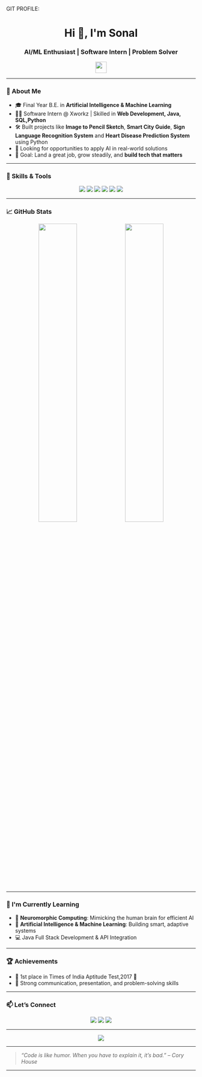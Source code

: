 GIT PROFILE:




<!-- GitHub Profile README.md -->

<h1 align="center">Hi 👋, I'm Sonal</h1>
<h3 align="center">AI/ML Enthusiast | Software Intern | Problem Solver</h3>

<p align="center">
  <img src="https://media.giphy.com/media/hvRJCLFzcasrR4ia7z/giphy.gif" width="30px"/>
</p>

---

### 🧠 About Me

- 🎓 Final Year B.E. in **Artificial Intelligence & Machine Learning**
- 👨‍💻 Software Intern @ Xworkz | Skilled in **Web Development, Java, SQL,Python**
- 🛠️ Built projects like **Image to Pencil Sketch**, **Smart City Guide**, **Sign Language Recognition System** and **Heart Disease Prediction System** using Python 
- 💼 Looking for opportunities to apply AI in real-world solutions
- 🎯 Goal: Land a great job, grow steadily, and **build tech that matters**

---

### 🔧 Skills & Tools

<p align="center">
  <img src="https://img.shields.io/badge/Java-ED8B00?style=for-the-badge&logo=java&logoColor=white"/>
  <img src="https://img.shields.io/badge/HTML5-E34F26?style=for-the-badge&logo=html5&logoColor=white"/>
  <img src="https://img.shields.io/badge/CSS3-1572B6?style=for-the-badge&logo=css3&logoColor=white"/>
  <img src="https://img.shields.io/badge/SQL-4479A1?style=for-the-badge&logo=mysql&logoColor=white"/>
  <img src="https://img.shields.io/badge/Python-3776AB?style=for-the-badge&logo=python&logoColor=white"/>
  <img src="https://img.shields.io/badge/Git-F05032?style=for-the-badge&logo=git&logoColor=white"/>
</p>

---

### 📈 GitHub Stats

<p align="center">
  <img src="https://github-readme-stats.vercel.app/api?username=SonalAcharya911&show_icons=true&theme=radical" width="45%"/>
  <img src="https://github-readme-streak-stats.herokuapp.com/?user=SonalAcharya911&theme=radical" width="45%"/>
<!--  ![GitHub Streak](https://github-readme-streak-stats.herokuapp.com/?user=SonalAcharya911&theme=radical)
 -->
</p>

---

### 🌱 I'm Currently Learning

- 🧠 **Neuromorphic Computing**: Mimicking the human brain for efficient AI
- 🤖 **Artificial Intelligence & Machine Learning**: Building smart, adaptive systems 
- 💻 Java Full Stack Development & API Integration


---

### 🏆 Achievements

- 🥇 1st place in Times of India Aptitude Test,2017 🧠
- 💬 Strong communication, presentation, and problem-solving skills
<!-- - 🌟 Taught peers & handled high-pressure situations (like fixing code minutes before a final seminar!) -->

---

### 📫 Let’s Connect

<p align="center">
  <a href="mailto:sonalacharya911@gmail.com"><img src="https://img.shields.io/badge/Gmail-D14836?style=for-the-badge&logo=gmail&logoColor=white"/></a>
  <a href="https://linkedin.com/in/sonal-karma-685107299/"><img src="https://img.shields.io/badge/LinkedIn-0077B5?style=for-the-badge&logo=linkedin&logoColor=white"/></a>
  <a href="https://instagram.com/golden_beads_8813/"><img src="https://img.shields.io/badge/Instagram-E4405F?style=for-the-badge&logo=instagram&logoColor=white"/></a>

</p>

---

<p align="center">
  <img src="https://quotes-github-readme.vercel.app/api?type=horizontal&theme=radical"/>
</p>

---

> *“Code is like humor. When you have to explain it, it’s bad.” – Cory House*

---


